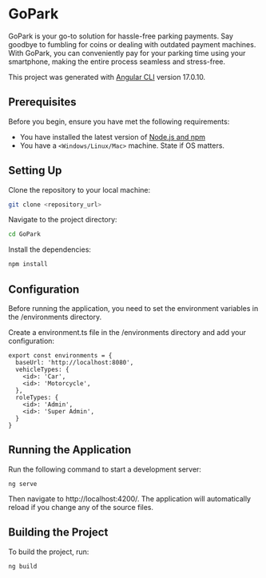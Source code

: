 # GoPark

GoPark is your go-to solution for hassle-free parking payments. Say goodbye to fumbling for coins or dealing with outdated payment machines. With GoPark, you can conveniently pay for your parking time using your smartphone, making the entire process seamless and stress-free.

This project was generated with [Angular CLI](https://github.com/angular/angular-cli) version 17.0.10.

## Prerequisites

Before you begin, ensure you have met the following requirements:

* You have installed the latest version of [Node.js and npm](https://nodejs.org/en/download/)
* You have a `<Windows/Linux/Mac>` machine. State if OS matters.

## Setting Up

Clone the repository to your local machine:

```bash
git clone <repository_url>
```

Navigate to the project directory:

```bash
cd GoPark
```

Install the dependencies:

```bash
npm install
```

## Configuration
Before running the application, you need to set the environment variables in the /environments directory.

Create a environment.ts file in the /environments directory and add your configuration:

```
export const environments = {
  baseUrl: 'http://localhost:8080',
  vehicleTypes: {
    <id>: 'Car',
    <id>: 'Motorcycle',
  },
  roleTypes: {
    <id>: 'Admin',
    <id>: 'Super Admin',
  }
}
```

## Running the Application

Run the following command to start a development server:

```
ng serve
```

Then navigate to http://localhost:4200/. The application will automatically reload if you change any of the source files.

## Building the Project

To build the project, run:

```
ng build
```
